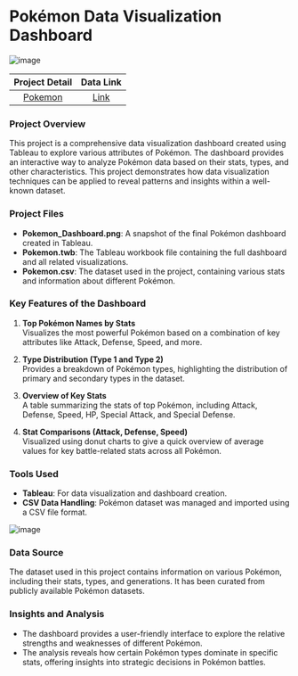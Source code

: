 # Pokémon Data Visualization Dashboard

![image](https://github.com/user-attachments/assets/982d7a62-a201-4ef4-8a4b-6f3af2270160)

| Project Detail | Data Link |
|:---------------:|:---------:|
| [Pokemon](https://github.com/J-hjr/Jerry_Huang_DS_Project_Portfolio/tree/main/Pokemon_Data_Visualization) | [Link](https://drive.google.com/drive/folders/1ZaPSj-JpwN0hbEd5a8KR73miCqsIS-2M) 

### Project Overview

This project is a comprehensive data visualization dashboard created using Tableau to explore various attributes of Pokémon. The dashboard provides an interactive way to analyze Pokémon data based on their stats, types, and other characteristics. This project demonstrates how data visualization techniques can be applied to reveal patterns and insights within a well-known dataset.

### Project Files

- **Pokemon_Dashboard.png**: A snapshot of the final Pokémon dashboard created in Tableau.
- **Pokemon.twb**: The Tableau workbook file containing the full dashboard and all related visualizations.
- **Pokemon.csv**: The dataset used in the project, containing various stats and information about different Pokémon.

### Key Features of the Dashboard

1. **Top Pokémon Names by Stats**  
   Visualizes the most powerful Pokémon based on a combination of key attributes like Attack, Defense, Speed, and more.

2. **Type Distribution (Type 1 and Type 2)**  
   Provides a breakdown of Pokémon types, highlighting the distribution of primary and secondary types in the dataset.

3. **Overview of Key Stats**  
   A table summarizing the stats of top Pokémon, including Attack, Defense, Speed, HP, Special Attack, and Special Defense.

4. **Stat Comparisons (Attack, Defense, Speed)**  
   Visualized using donut charts to give a quick overview of average values for key battle-related stats across all Pokémon.


### Tools Used

- **Tableau**: For data visualization and dashboard creation.
- **CSV Data Handling**: Pokémon dataset was managed and imported using a CSV file format.

![image](https://github.com/user-attachments/assets/b62d664c-d2a9-4c0f-bb71-7231a4f7e4d0)

### Data Source

The dataset used in this project contains information on various Pokémon, including their stats, types, and generations. It has been curated from publicly available Pokémon datasets.


### Insights and Analysis

- The dashboard provides a user-friendly interface to explore the relative strengths and weaknesses of different Pokémon.
- The analysis reveals how certain Pokémon types dominate in specific stats, offering insights into strategic decisions in Pokémon battles.
